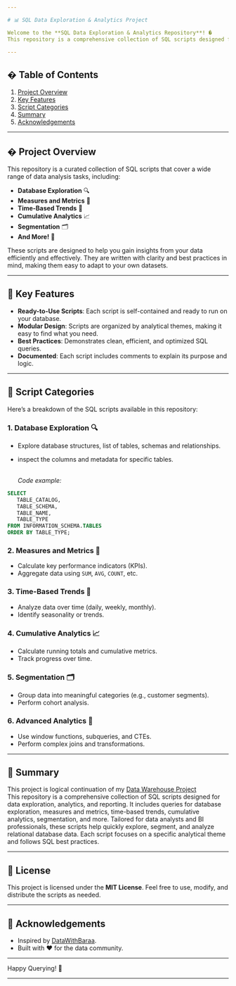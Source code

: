 ```yaml
---

# 📊 SQL Data Exploration & Analytics Project

Welcome to the **SQL Data Exploration & Analytics Repository**! �  
This repository is a comprehensive collection of SQL scripts designed for **data exploration, analytics, and reporting**. Whether you're a data analyst, BI professional, or SQL enthusiast, these scripts will help you quickly explore, segment, and analyze data within a relational database. Each script focuses on a specific analytical theme and demonstrates best practices for SQL queries.

---
```


## � Table of Contents

1. [Project Overview](#-project-overview)
2. [Key Features](#-key-features)
3. [Script Categories](#-script-categories)
4. [Summary](#-summary)
5. [Acknowledgements](#-acknowledgements)

---

## � Project Overview

This repository is a curated collection of SQL scripts that cover a wide range of data analysis tasks, including:

- **Database Exploration** 🔍  
- **Measures and Metrics** 📏  
- **Time-Based Trends** 📅  
- **Cumulative Analytics** 📈  
- **Segmentation** 🗂️  
- **And More!** 🎯  

These scripts are designed to help you gain insights from your data efficiently and effectively. They are written with clarity and best practices in mind, making them easy to adapt to your own datasets.

---

## 🎯 Key Features

- **Ready-to-Use Scripts**: Each script is self-contained and ready to run on your database.  
- **Modular Design**: Scripts are organized by analytical themes, making it easy to find what you need.  
- **Best Practices**: Demonstrates clean, efficient, and optimized SQL queries.    
- **Documented**: Each script includes comments to explain its purpose and logic.  

---

## 📂 Script Categories

Here’s a breakdown of the SQL scripts available in this repository:

### 1. **Database Exploration** 🔍  
   - Explore database structures, list of tables, schemas and relationships.  
   - inspect the columns and metadata for specific tables.

     <br> *Code example:*
```sql
SELECT
   TABLE_CATALOG, 
   TABLE_SCHEMA, 
   TABLE_NAME, 
   TABLE_TYPE
FROM INFORMATION_SCHEMA.TABLES
ORDER BY TABLE_TYPE;
```
### 2. **Measures and Metrics** 📏  
   - Calculate key performance indicators (KPIs).  
   - Aggregate data using `SUM`, `AVG`, `COUNT`, etc.  

### 3. **Time-Based Trends** 📅  
   - Analyze data over time (daily, weekly, monthly).  
   - Identify seasonality or trends.  

### 4. **Cumulative Analytics** 📈  
   - Calculate running totals and cumulative metrics.  
   - Track progress over time.  

### 5. **Segmentation** 🗂️  
   - Group data into meaningful categories (e.g., customer segments).  
   - Perform cohort analysis.  

### 6. **Advanced Analytics** 🚀  
   - Use window functions, subqueries, and CTEs.  
   - Perform complex joins and transformations.  

---

## 🤝 Summary

This project is logical continuation of my [Data Warehouse Project](https://github.com/Timaxrus/sql-data-warehouse-project)  
This repository is a comprehensive collection of SQL scripts designed for data exploration, analytics, and reporting. It includes queries for database exploration, measures and metrics, time-based trends, cumulative analytics, segmentation, and more. Tailored for data analysts and BI professionals, these scripts help quickly explore, segment, and analyze relational database data. Each script focuses on a specific analytical theme and follows SQL best practices.


---

## 📜 License

This project is licensed under the **MIT License**. Feel free to use, modify, and distribute the scripts as needed.  

---

## 🙏 Acknowledgements

- Inspired by [DataWithBaraa](https://github.com/DataWithBaraa).  
- Built with ❤️ for the data community.  

---

Happy Querying! 🚀  

--- 
